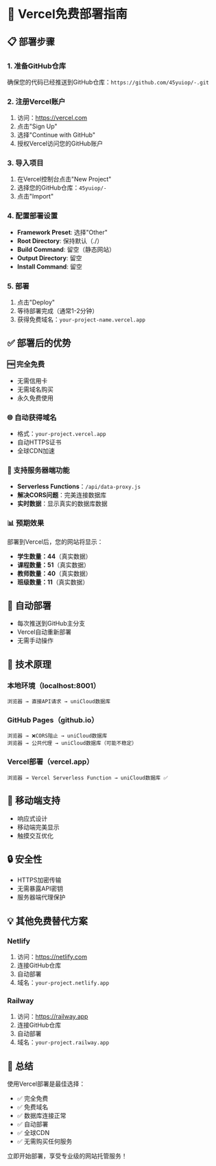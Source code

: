 # 🚀 Vercel免费部署指南

## 📋 部署步骤

### 1. 准备GitHub仓库
确保您的代码已经推送到GitHub仓库：`https://github.com/45yuiop/-.git`

### 2. 注册Vercel账户
1. 访问：https://vercel.com
2. 点击"Sign Up"
3. 选择"Continue with GitHub"
4. 授权Vercel访问您的GitHub账户

### 3. 导入项目
1. 在Vercel控制台点击"New Project"
2. 选择您的GitHub仓库：`45yuiop/-`
3. 点击"Import"

### 4. 配置部署设置
- **Framework Preset**: 选择"Other"
- **Root Directory**: 保持默认（./）
- **Build Command**: 留空（静态网站）
- **Output Directory**: 留空
- **Install Command**: 留空

### 5. 部署
1. 点击"Deploy"
2. 等待部署完成（通常1-2分钟）
3. 获得免费域名：`your-project-name.vercel.app`

## ✅ 部署后的优势

### 🆓 完全免费
- 无需信用卡
- 无需域名购买
- 永久免费使用

### 🌐 自动获得域名
- 格式：`your-project.vercel.app`
- 自动HTTPS证书
- 全球CDN加速

### 🔧 支持服务器端功能
- **Serverless Functions**：`/api/data-proxy.js`
- **解决CORS问题**：完美连接数据库
- **实时数据**：显示真实的数据库数据

### 📊 预期效果
部署到Vercel后，您的网站将显示：
- **学生数量：44**（真实数据）
- **课程数量：51**（真实数据）
- **教师数量：40**（真实数据）
- **班级数量：11**（真实数据）

## 🔄 自动部署
- 每次推送到GitHub主分支
- Vercel自动重新部署
- 无需手动操作

## 🎯 技术原理

### 本地环境（localhost:8001）
```
浏览器 → 直接API请求 → uniCloud数据库
```

### GitHub Pages（github.io）
```
浏览器 → ❌CORS阻止 → uniCloud数据库
浏览器 → 公共代理 → uniCloud数据库（可能不稳定）
```

### Vercel部署（vercel.app）
```
浏览器 → Vercel Serverless Function → uniCloud数据库 ✅
```

## 📱 移动端支持
- 响应式设计
- 移动端完美显示
- 触摸交互优化

## 🔒 安全性
- HTTPS加密传输
- 无需暴露API密钥
- 服务器端代理保护

## 💡 其他免费替代方案

### Netlify
1. 访问：https://netlify.com
2. 连接GitHub仓库
3. 自动部署
4. 域名：`your-project.netlify.app`

### Railway
1. 访问：https://railway.app
2. 连接GitHub仓库
3. 自动部署
4. 域名：`your-project.railway.app`

## 🎉 总结
使用Vercel部署是最佳选择：
- ✅ 完全免费
- ✅ 免费域名
- ✅ 数据库连接正常
- ✅ 自动部署
- ✅ 全球CDN
- ✅ 无需购买任何服务

立即开始部署，享受专业级的网站托管服务！
